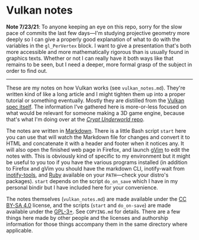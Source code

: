 # Vulkan notes

**Note 7/23/21**: To anyone keeping an eye on this repo, sorry
for the slow pace of commits the last few days—I'm studying
projective geometry more deeply so I can give a properly good
explanation of what to do with the variables in the
`gl_PerVertex` block. I want to give a presentation that's both
more accessible and more mathematically rigorous than is usually
found in graphics texts. Whether or not I can really have it both
ways like that remains to be seen, but I need a deeper, more
formal grasp of the subject in order to find out.

---

These are my notes on how Vulkan works (see `vulkan_notes.md`).
They're written kind of like a long article and I might tighten
them up into a proper tutorial or something eventually. Mostly
they are distilled from the [Vulkan spec
itself](https://www.khronos.org/registry/vulkan). The information
I've gathered here is more-or-less focused on what would be
relevant for someone making a 3D game engine, because that's what
I'm doing over at the [_Crypt Underworld_
repo](https://github.com/spinnylights/crypt_underworld).

The notes are written in
[Markdown](https://daringfireball.net/projects/markdown/). There
is a little Bash script `start` here you can use that will watch
the Markdown file for changes and convert it to HTML and
concatenate it with a header and footer when it notices any. It
will also open the finished web page in Firefox, and launch
[gVim](https://www.vim.org/) to edit the notes with. This is
obviously kind of specific to my environment but it might be
useful to you too if you have the various programs installed (in
addition to Firefox and gVim you should have the markdown CLI,
inotify-wait from
[inotify-tools](https://github.com/inotify-tools/inotify-tools),
and [Ruby](https://www.ruby-lang.org) available on your
`PATH`—check your distro's packages). `start` depends on the
script `do_on_save` which I have in my personal bindir but I have
included here for your convenience.

The notes themselves (`vulkan_notes.md`) are made available under
the [CC BY-SA
4.0](https://creativecommons.org/licenses/by-sa/4.0/legalcode)
license, and the scripts (`start` and `do_on-save`) are made
available under the
[GPL-3+](https://www.gnu.org/licenses/gpl-3.0.html). See
`COPYING.md` for details. There are a few things here made by
other people and the licenses and authorship information for
those things accompany them in the same directory where
applicable.
